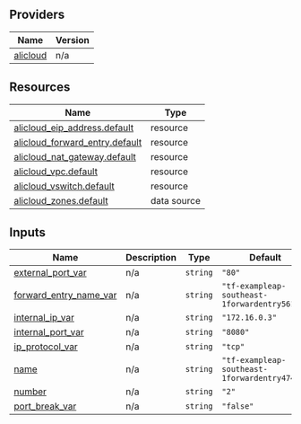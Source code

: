 <!-- BEGIN_TF_DOCS -->
## Providers

| Name | Version |
|------|---------|
| <a name="provider_alicloud"></a> [alicloud](#provider\_alicloud) | n/a |

## Resources

| Name | Type |
|------|------|
| [alicloud_eip_address.default](https://registry.terraform.io/providers/hashicorp/alicloud/latest/docs/resources/eip_address) | resource |
| [alicloud_forward_entry.default](https://registry.terraform.io/providers/hashicorp/alicloud/latest/docs/resources/forward_entry) | resource |
| [alicloud_nat_gateway.default](https://registry.terraform.io/providers/hashicorp/alicloud/latest/docs/resources/nat_gateway) | resource |
| [alicloud_vpc.default](https://registry.terraform.io/providers/hashicorp/alicloud/latest/docs/resources/vpc) | resource |
| [alicloud_vswitch.default](https://registry.terraform.io/providers/hashicorp/alicloud/latest/docs/resources/vswitch) | resource |
| [alicloud_zones.default](https://registry.terraform.io/providers/hashicorp/alicloud/latest/docs/data-sources/zones) | data source |

## Inputs

| Name | Description | Type | Default | Required |
|------|-------------|------|---------|:--------:|
| <a name="input_external_port_var"></a> [external\_port\_var](#input\_external\_port\_var) | n/a | `string` | `"80"` | no |
| <a name="input_forward_entry_name_var"></a> [forward\_entry\_name\_var](#input\_forward\_entry\_name\_var) | n/a | `string` | `"tf-exampleap-southeast-1forwardentry56153"` | no |
| <a name="input_internal_ip_var"></a> [internal\_ip\_var](#input\_internal\_ip\_var) | n/a | `string` | `"172.16.0.3"` | no |
| <a name="input_internal_port_var"></a> [internal\_port\_var](#input\_internal\_port\_var) | n/a | `string` | `"8080"` | no |
| <a name="input_ip_protocol_var"></a> [ip\_protocol\_var](#input\_ip\_protocol\_var) | n/a | `string` | `"tcp"` | no |
| <a name="input_name"></a> [name](#input\_name) | n/a | `string` | `"tf-exampleap-southeast-1forwardentry47495"` | no |
| <a name="input_number"></a> [number](#input\_number) | n/a | `string` | `"2"` | no |
| <a name="input_port_break_var"></a> [port\_break\_var](#input\_port\_break\_var) | n/a | `string` | `"false"` | no |
<!-- END_TF_DOCS -->    